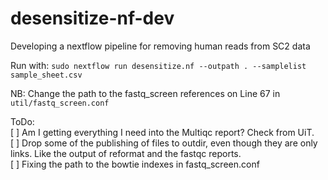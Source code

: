 # desensitize-nf-dev
Developing a nextflow pipeline for removing human reads from SC2 data

Run with:
`sudo nextflow run desensitize.nf --outpath . --samplelist sample_sheet.csv`  

NB: Change the path to the fastq_screen references on Line 67 in `util/fastq_screen.conf`


ToDo:  
[ ] Am I getting everything I need into the Multiqc report? Check from UiT.  
[ ] Drop some of the publishing of files to outdir, even though they are only links. Like the output of reformat and the fastqc reports.  
[ ] Fixing the path to the bowtie indexes in fastq_screen.conf
